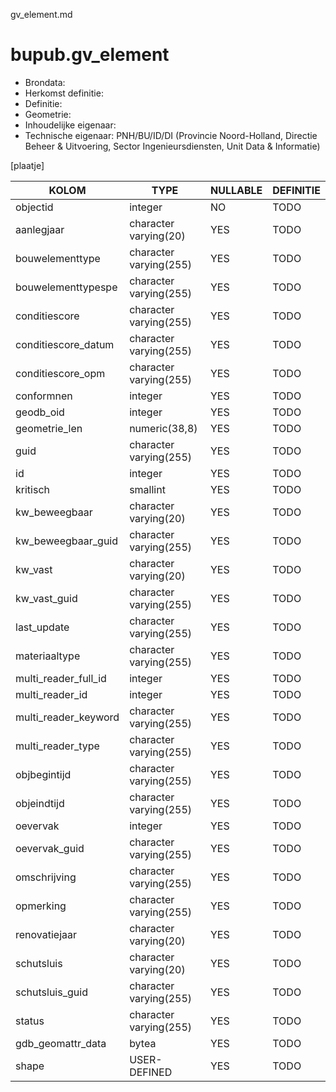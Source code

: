 gv_element.md

# bupub.gv_element


* Brondata: 
* Herkomst definitie: 
* Definitie: 
* Geometrie: 
* Inhoudelijke eigenaar: 
* Technische eigenaar: PNH/BU/ID/DI (Provincie Noord-Holland, Directie Beheer & Uitvoering, Sector Ingenieursdiensten, Unit Data & Informatie)

[plaatje]


|KOLOM                            |TYPE                       |NULLABLE|DEFINITIE|
|------                           |----                       |-----   |-----    |
|objectid                         |integer                    |NO      |TODO|
|aanlegjaar                       |character varying(20)      |YES     |TODO|
|bouwelementtype                  |character varying(255)     |YES     |TODO|
|bouwelementtypespe               |character varying(255)     |YES     |TODO|
|conditiescore                    |character varying(255)     |YES     |TODO|
|conditiescore_datum              |character varying(255)     |YES     |TODO|
|conditiescore_opm                |character varying(255)     |YES     |TODO|
|conformnen                       |integer                    |YES     |TODO|
|geodb_oid                        |integer                    |YES     |TODO|
|geometrie_len                    |numeric(38,8)              |YES     |TODO|
|guid                             |character varying(255)     |YES     |TODO|
|id                               |integer                    |YES     |TODO|
|kritisch                         |smallint                   |YES     |TODO|
|kw_beweegbaar                    |character varying(20)      |YES     |TODO|
|kw_beweegbaar_guid               |character varying(255)     |YES     |TODO|
|kw_vast                          |character varying(20)      |YES     |TODO|
|kw_vast_guid                     |character varying(255)     |YES     |TODO|
|last_update                      |character varying(255)     |YES     |TODO|
|materiaaltype                    |character varying(255)     |YES     |TODO|
|multi_reader_full_id             |integer                    |YES     |TODO|
|multi_reader_id                  |integer                    |YES     |TODO|
|multi_reader_keyword             |character varying(255)     |YES     |TODO|
|multi_reader_type                |character varying(255)     |YES     |TODO|
|objbegintijd                     |character varying(255)     |YES     |TODO|
|objeindtijd                      |character varying(255)     |YES     |TODO|
|oevervak                         |integer                    |YES     |TODO|
|oevervak_guid                    |character varying(255)     |YES     |TODO|
|omschrijving                     |character varying(255)     |YES     |TODO|
|opmerking                        |character varying(255)     |YES     |TODO|
|renovatiejaar                    |character varying(20)      |YES     |TODO|
|schutsluis                       |character varying(20)      |YES     |TODO|
|schutsluis_guid                  |character varying(255)     |YES     |TODO|
|status                           |character varying(255)     |YES     |TODO|
|gdb_geomattr_data                |bytea                      |YES     |TODO|
|shape                            |USER-DEFINED               |YES     |TODO|
